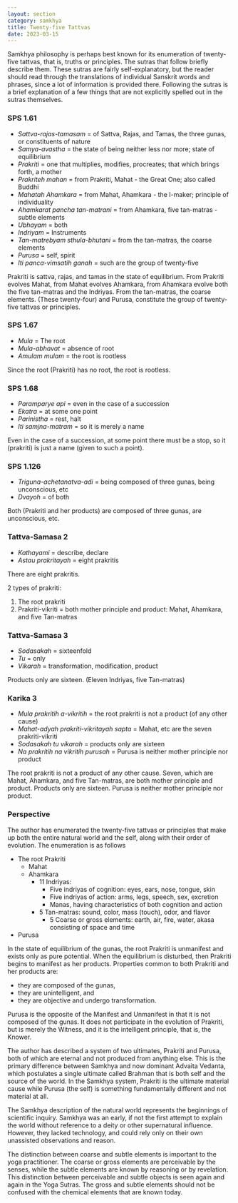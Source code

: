 ```yaml
---
layout: section
category: samkhya
title: Twenty-five Tattvas
date: 2023-03-15
---
```

Samkhya philosophy is perhaps best known for its enumeration of twenty-five tattvas, that is, truths or principles. The sutras that follow briefly describe them. These sutras are fairly self-explanatory, but the reader should read through the translations of individual Sanskrit words and phrases, since a lot of information is provided there. Following the sutras is a brief explanation of a few things that are not explicitly spelled out in the sutras themselves.

### SPS 1.61
- *Sattva-rajas-tamasam* =  of Sattva, Rajas, and Tamas, the three gunas, or constituents of nature
- *Samya-avastha* = the state of being neither less nor more; state of equilibrium
- *Prakriti* = one that multiplies, modifies, procreates; that which brings forth, a mother
- *Prakriteh mahan* = from Prakriti, Mahat - the Great One; also called Buddhi
- *Mahatah Ahamkara* = from Mahat, Ahamkara - the I-maker; principle of individuality
- *Ahamkarat pancha tan-matrani* = from Ahamkara, five tan-matras - subtle elements
- *Ubhayam* = both
- *Indriyam* = Instruments 
- *Tan-matrebyam sthula-bhutani* = from the tan-matras, the coarse elements
- *Purusa* = self, spirit
- *Iti panca-vimsatih ganah* = such are the group of twenty-five 

Prakriti is sattva, rajas, and tamas in the state of equilibrium. From Prakriti evolves Mahat, from Mahat evolves Ahamkara, from Ahamkara evolve both the five tan-matras and the Indriyas. From the tan-matras, the coarse elements.  (These twenty-four)  and Purusa, constitute the group of twenty-five tattvas or principles.

### SPS 1.67
- *Mula* = The root
- *Mula-abhavat* = absence of root
- *Amulam mulam* = the root is rootless

Since the root (Prakriti) has no root, the root is rootless.

### SPS 1.68
- *Paramparye api* = even in the case of a succession
- *Ekatra* = at some one point
- *Parinistha* = rest, halt
- *Iti samjna-matram* = so it is merely a name

Even in the case of a succession, at some point there must be a stop, so it (prakriti) is just a name (given to such a point).

### SPS 1.126
- *Triguna-achetanatva-adi* = being composed of three gunas, being unconscious, etc
- *Dvayoh* = of both 

Both (Prakriti and her products) are composed of three gunas, are unconscious, etc.

### Tattva-Samasa 2
- *Kathayami* = describe, declare
- *Astau prakritayah* = eight prakritis

There are eight prakritis.

2 types of prakriti:
1. The root prakriti
2. Prakriti-vikriti = both mother principle and product: Mahat, Ahamkara, and five Tan-matras

### Tattva-Samasa 3
- *Sodasakah* = sixteenfold
- *Tu* = only
- *Vikarah* = transformation, modification, product

Products only are sixteen. (Eleven Indriyas, five Tan-matras)

### Karika 3
- *Mula prakritih a-vikritih* = the root prakriti is not a product (of any other cause)
- *Mahat-adyah prakriti-vikritayah sapta* = Mahat, etc are the seven prakriti-vikriti
- *Sodasakah tu vikarah* = products only are sixteen
- *Na prakritih na vikritih purusah* = Purusa is neither mother principle nor product

The root prakriti is not a product of any other cause. Seven, which are Mahat, Ahamkara, and five Tan-matras, are both mother principle and product. Products only are sixteen. Purusa is neither mother principle nor product.

### Perspective
The author has enumerated the twenty-five tattvas or principles that make up both the entire natural world and the self, along with their order of evolution. The enumeration is as follows
- The root Prakriti
	- Mahat
	- Ahamkara
		- 11 Indriyas:
			- Five indriyas of cognition: eyes, ears, nose, tongue, skin
			- Five indriyas of action: arms, legs, speech, sex, excretion
			- Manas, having characteristics of both cognition and action
		- 5 Tan-matras: sound, color, mass (touch), odor, and flavor
			- 5 Coarse or gross elements: earth, air, fire, water, akasa consisting of space and time
- Purusa

In the state of equilibrium of the gunas, the root Prakriti is unmanifest and exists only as pure potential. When the equilibrium is disturbed, then Prakriti begins to manifest as her products. Properties common to both Prakriti and her products are:
- they are composed of the gunas,
- they are unintelligent, and
- they are objective and undergo transformation.

Purusa is the opposite of the Manifest and Unmanifest in that it is not composed of the gunas. It does not participate in the evolution of Prakriti, but is merely the Witness, and it is the intelligent principle, that is, the Knower. 

The author has described a system of two ultimates, Prakriti and Purusa, both of which are eternal and not produced from anything else. This is the primary difference between Samkhya and now dominant Advaita Vedanta, which postulates a single ultimate called Brahman that is both self and the source of the world. In the Samkhya system, Prakriti is the ultimate material cause while Purusa (the self) is something fundamentally different and not material at all.   

The Samkhya description of the natural world represents the beginnings of scientific inquiry. Samkhya was an early, if not the first attempt to explain the world without reference to a deity or other supernatural influence. However, they lacked technology, and could rely only on their own unassisted observations and reason. 

The distinction between coarse and subtle elements is important to the yoga practitioner. The coarse or gross elements are perceivable by the senses, while the subtle elements are known by reasoning or by revelation. This distinction between perceivable and subtle objects is seen again and again in the Yoga Sutras. The gross and subtle elements should not be confused with the chemical elements that are known today. 
